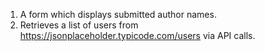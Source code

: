 1. A form which displays submitted author names.
2. Retrieves a list of users from https://jsonplaceholder.typicode.com/users via API calls.
